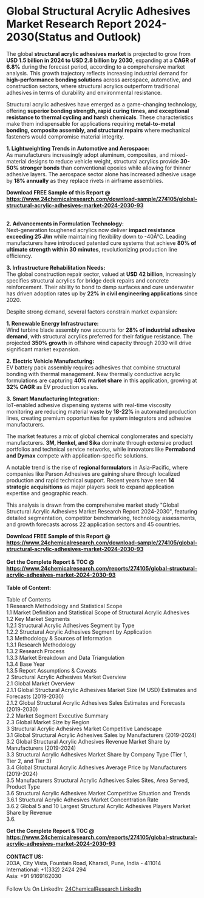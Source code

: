 <h1>Global Structural Acrylic Adhesives Market Research Report 2024-2030(Status and Outlook)</h1><p>The global <strong>structural acrylic adhesives market</strong> is projected to grow from <strong>USD 1.5 billion in 2024 to USD 2.8 billion by 2030</strong>, expanding at a <strong>CAGR of 6.8%</strong> during the forecast period, according to a comprehensive market analysis. This growth trajectory reflects increasing industrial demand for <strong>high-performance bonding solutions</strong> across aerospace, automotive, and construction sectors, where structural acrylics outperform traditional adhesives in terms of durability and environmental resistance.</p><p>Structural acrylic adhesives have emerged as a game-changing technology, offering <strong>superior bonding strength, rapid curing times, and exceptional resistance to thermal cycling and harsh chemicals</strong>. These characteristics make them indispensable for applications requiring <strong>metal-to-metal bonding, composite assembly, and structural repairs</strong> where mechanical fasteners would compromise material integrity.</p><p><strong>1. Lightweighting Trends in Automotive and Aerospace:</strong><br>
As manufacturers increasingly adopt aluminum, composites, and mixed-material designs to reduce vehicle weight, structural acrylics provide <strong>30-50% stronger bonds</strong> than conventional epoxies while allowing for thinner adhesive layers. The aerospace sector alone has increased adhesive usage by <strong>18% annually</strong> as they replace rivets in airframe assemblies.</p><div><b>Download FREE Sample of this Report @ 
            <a href="https://www.24chemicalresearch.com/download-sample/274105/global-structural-acrylic-adhesives-market-2024-2030-93">
            https://www.24chemicalresearch.com/download-sample/274105/global-structural-acrylic-adhesives-market-2024-2030-93</a></b></div><br><p><strong>2. Advancements in Formulation Technology:</strong><br>
Next-generation toughened acrylics now deliver <strong>impact resistance exceeding 25 J/m</strong> while maintaining flexibility down to -40Â°C. Leading manufacturers have introduced patented cure systems that achieve <strong>80% of ultimate strength within 30 minutes</strong>, revolutionizing production line efficiency.</p><p><strong>3. Infrastructure Rehabilitation Needs:</strong><br>
The global construction repair sector, valued at <strong>USD 42 billion</strong>, increasingly specifies structural acrylics for bridge deck repairs and concrete reinforcement. Their ability to bond to damp surfaces and cure underwater has driven adoption rates up by <strong>22% in civil engineering applications</strong> since 2020.</p><p>Despite strong demand, several factors constrain market expansion:</p><p><strong>1. Renewable Energy Infrastructure:</strong><br>
Wind turbine blade assembly now accounts for <strong>28% of industrial adhesive demand</strong>, with structural acrylics preferred for their fatigue resistance. The projected <strong>350% growth</strong> in offshore wind capacity through 2030 will drive significant market expansion.</p><p><strong>2. Electric Vehicle Manufacturing:</strong><br>
EV battery pack assembly requires adhesives that combine structural bonding with thermal management. New thermally conductive acrylic formulations are capturing <strong>40% market share</strong> in this application, growing at <strong>32% CAGR</strong> as EV production scales.</p><p><strong>3. Smart Manufacturing Integration:</strong><br>
IoT-enabled adhesive dispensing systems with real-time viscosity monitoring are reducing material waste by <strong>18-22%</strong> in automated production lines, creating premium opportunities for system integrators and adhesive manufacturers.</p><p>The market features a mix of global chemical conglomerates and specialty manufacturers. <strong>3M, Henkel, and Sika</strong> dominate through extensive product portfolios and technical service networks, while innovators like <strong>Permabond and Dymax</strong> compete with application-specific solutions.</p><p>A notable trend is the rise of <strong>regional formulators</strong> in Asia-Pacific, where companies like Parson Adhesives are gaining share through localized production and rapid technical support. Recent years have seen <strong>14 strategic acquisitions</strong> as major players seek to expand application expertise and geographic reach.</p><p>This analysis is drawn from the comprehensive market study "Global Structural Acrylic Adhesives Market Research Report 2024-2030", featuring detailed segmentation, competitor benchmarking, technology assessments, and growth forecasts across 22 application sectors and 45 countries.</p><div><b>Download FREE Sample of this Report @ 
            <a href="https://www.24chemicalresearch.com/download-sample/274105/global-structural-acrylic-adhesives-market-2024-2030-93">
            https://www.24chemicalresearch.com/download-sample/274105/global-structural-acrylic-adhesives-market-2024-2030-93</a></b></div><br><div><b>Get the Complete Report & TOC @ 
            <a href="https://www.24chemicalresearch.com/reports/274105/global-structural-acrylic-adhesives-market-2024-2030-93">
            https://www.24chemicalresearch.com/reports/274105/global-structural-acrylic-adhesives-market-2024-2030-93</a></b></div><br>
            <b>Table of Content:</b><p>Table of Contents<br />
1 Research Methodology and Statistical Scope<br />
1.1 Market Definition and Statistical Scope of Structural Acrylic Adhesives<br />
1.2 Key Market Segments<br />
1.2.1 Structural Acrylic Adhesives Segment by Type<br />
1.2.2 Structural Acrylic Adhesives Segment by Application<br />
1.3 Methodology & Sources of Information<br />
1.3.1 Research Methodology<br />
1.3.2 Research Process<br />
1.3.3 Market Breakdown and Data Triangulation<br />
1.3.4 Base Year<br />
1.3.5 Report Assumptions & Caveats<br />
2 Structural Acrylic Adhesives Market Overview<br />
2.1 Global Market Overview<br />
2.1.1 Global Structural Acrylic Adhesives Market Size (M USD) Estimates and Forecasts (2019-2030)<br />
2.1.2 Global Structural Acrylic Adhesives Sales Estimates and Forecasts (2019-2030)<br />
2.2 Market Segment Executive Summary<br />
2.3 Global Market Size by Region<br />
3 Structural Acrylic Adhesives Market Competitive Landscape<br />
3.1 Global Structural Acrylic Adhesives Sales by Manufacturers (2019-2024)<br />
3.2 Global Structural Acrylic Adhesives Revenue Market Share by Manufacturers (2019-2024)<br />
3.3 Structural Acrylic Adhesives Market Share by Company Type (Tier 1, Tier 2, and Tier 3)<br />
3.4 Global Structural Acrylic Adhesives Average Price by Manufacturers (2019-2024)<br />
3.5 Manufacturers Structural Acrylic Adhesives Sales Sites, Area Served, Product Type<br />
3.6 Structural Acrylic Adhesives Market Competitive Situation and Trends<br />
3.6.1 Structural Acrylic Adhesives Market Concentration Rate<br />
3.6.2 Global 5 and 10 Largest Structural Acrylic Adhesives Players Market Share by Revenue<br />
3.6.</p><div><b>Get the Complete Report & TOC @ 
            <a href="https://www.24chemicalresearch.com/reports/274105/global-structural-acrylic-adhesives-market-2024-2030-93">
            https://www.24chemicalresearch.com/reports/274105/global-structural-acrylic-adhesives-market-2024-2030-93</a></b></div><br><b>CONTACT US:</b><br>
            203A, City Vista, Fountain Road, Kharadi, Pune, India - 411014<br>
            International: +1(332) 2424 294<br>
            Asia: +91 9169162030 <br><br>
            Follow Us On LinkedIn: <a href="https://www.linkedin.com/company/24chemicalresearch/">24ChemicalResearch LinkedIn</a>